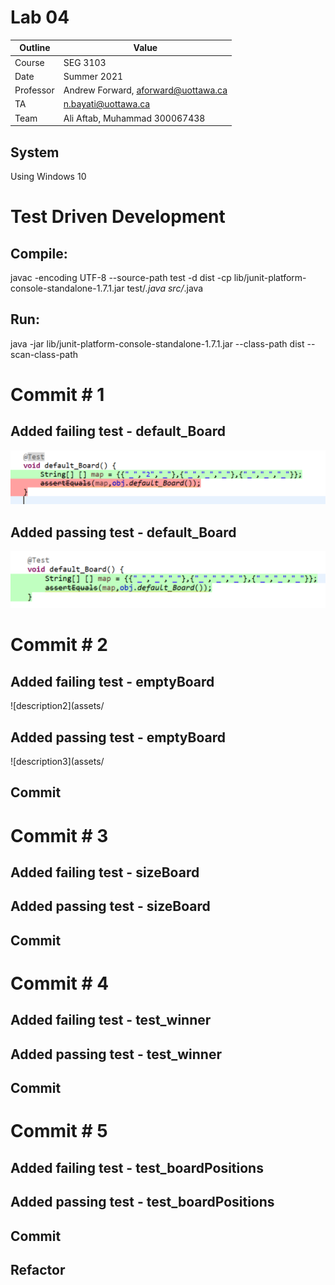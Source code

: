 # Lab 04

| Outline | Value |
| --- | --- |
| Course | SEG 3103 |
| Date | Summer 2021 |
| Professor | Andrew Forward, aforward@uottawa.ca |
| TA | n.bayati@uottawa.ca |
| Team | Ali Aftab, Muhammad 300067438 |

## System
Using Windows 10

# Test Driven Development 

## Compile:
javac -encoding UTF-8 --source-path test -d dist -cp lib/junit-platform-console-standalone-1.7.1.jar test/*.java src/*.java 

## Run:
java -jar lib/junit-platform-console-standalone-1.7.1.jar --class-path dist --scan-class-path

# Commit # 1 
## Added failing test - default_Board
![description](assets/default_board_with_2.png)

## Added passing test - default_Board
![description1](assets/default_board_pass.png)

# Commit # 2
## Added failing test - emptyBoard
![description2](assets/

## Added passing test - emptyBoard
![description3](assets/

## Commit

# Commit # 3
## Added failing test - sizeBoard

## Added passing test - sizeBoard

## Commit

# Commit # 4 
## Added failing test - test_winner

## Added passing test - test_winner

## Commit

# Commit # 5
## Added failing test - test_boardPositions

## Added passing test - test_boardPositions

## Commit

## Refactor
